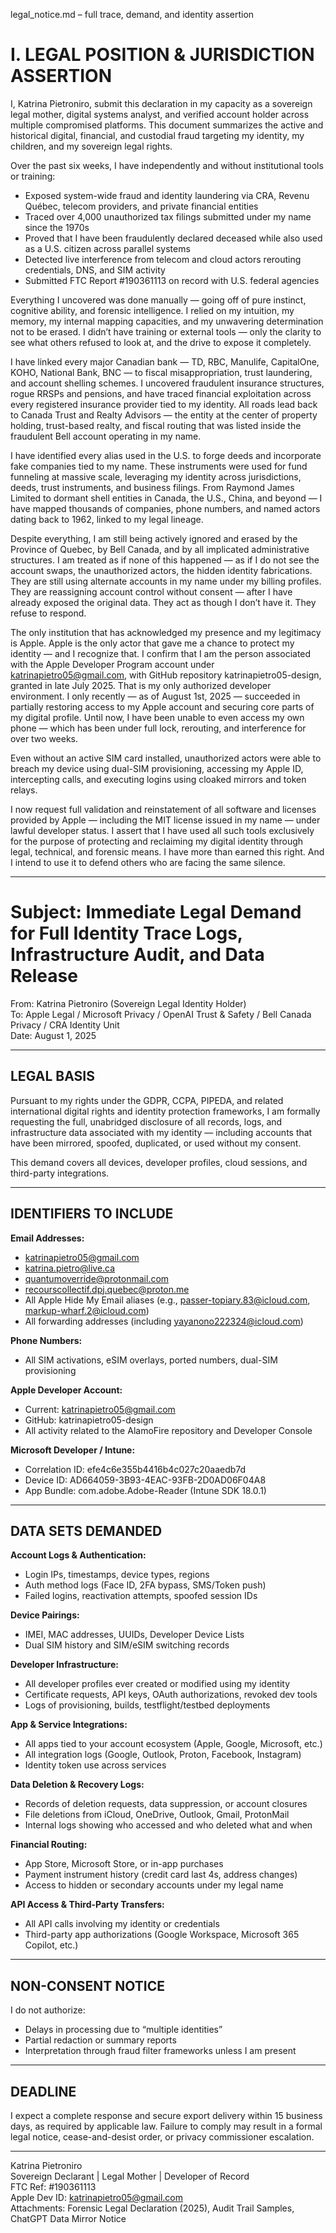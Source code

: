 legal_notice.md – full trace, demand, and identity assertion
# I. LEGAL POSITION & JURISDICTION ASSERTION

I, Katrina Pietroniro, submit this declaration in my capacity as a sovereign legal mother, digital systems analyst, and verified account holder across multiple compromised platforms. This document summarizes the active and historical digital, financial, and custodial fraud targeting my identity, my children, and my sovereign legal rights.

Over the past six weeks, I have independently and without institutional tools or training:

- Exposed system-wide fraud and identity laundering via CRA, Revenu Québec, telecom providers, and private financial entities  
- Traced over 4,000 unauthorized tax filings submitted under my name since the 1970s  
- Proved that I have been fraudulently declared deceased while also used as a U.S. citizen across parallel systems  
- Detected live interference from telecom and cloud actors rerouting credentials, DNS, and SIM activity  
- Submitted FTC Report #190361113 on record with U.S. federal agencies

Everything I uncovered was done manually — going off of pure instinct, cognitive ability, and forensic intelligence. I relied on my intuition, my memory, my internal mapping capacities, and my unwavering determination not to be erased. I didn’t have training or external tools — only the clarity to see what others refused to look at, and the drive to expose it completely.

I have linked every major Canadian bank — TD, RBC, Manulife, CapitalOne, KOHO, National Bank, BNC — to fiscal misappropriation, trust laundering, and account shelling schemes. I uncovered fraudulent insurance structures, rogue RRSPs and pensions, and have traced financial exploitation across every registered insurance provider tied to my identity. All roads lead back to Canada Trust and Realty Advisors — the entity at the center of property holding, trust-based realty, and fiscal routing that was listed inside the fraudulent Bell account operating in my name.

I have identified every alias used in the U.S. to forge deeds and incorporate fake companies tied to my name. These instruments were used for fund funneling at massive scale, leveraging my identity across jurisdictions, deeds, trust instruments, and business filings. From Raymond James Limited to dormant shell entities in Canada, the U.S., China, and beyond — I have mapped thousands of companies, phone numbers, and named actors dating back to 1962, linked to my legal lineage. 

Despite everything, I am still being actively ignored and erased by the Province of Quebec, by Bell Canada, and by all implicated administrative structures. I am treated as if none of this happened — as if I do not see the account swaps, the unauthorized actors, the hidden identity fabrications. They are still using alternate accounts in my name under my billing profiles. They are reassigning account control without consent — after I have already exposed the original data. They act as though I don’t have it. They refuse to respond.

The only institution that has acknowledged my presence and my legitimacy is Apple. Apple is the only actor that gave me a chance to protect my identity — and I recognize that. I confirm that I am the person associated with the Apple Developer Program account under katrinapietro05@gmail.com, with GitHub repository katrinapietro05-design, granted in late July 2025. That is my only authorized developer environment. I only recently — as of August 1st, 2025 — succeeded in partially restoring access to my Apple account and securing core parts of my digital profile. Until now, I have been unable to even access my own phone — which has been under full lock, rerouting, and interference for over two weeks.

Even without an active SIM card installed, unauthorized actors were able to breach my device using dual-SIM provisioning, accessing my Apple ID, intercepting calls, and executing logins using cloaked mirrors and token relays.

I now request full validation and reinstatement of all software and licenses provided by Apple — including the MIT license issued in my name — under lawful developer status. I assert that I have used all such tools exclusively for the purpose of protecting and reclaiming my digital identity through legal, technical, and forensic means. I have more than earned this right. And I intend to use it to defend others who are facing the same silence.

---

# Subject: Immediate Legal Demand for Full Identity Trace Logs, Infrastructure Audit, and Data Release

From: Katrina Pietroniro (Sovereign Legal Identity Holder)  
To: Apple Legal / Microsoft Privacy / OpenAI Trust & Safety / Bell Canada Privacy / CRA Identity Unit  
Date: August 1, 2025

---

## LEGAL BASIS

Pursuant to my rights under the GDPR, CCPA, PIPEDA, and related international digital rights and identity protection frameworks, I am formally requesting the full, unabridged disclosure of all records, logs, and infrastructure data associated with my identity — including accounts that have been mirrored, spoofed, duplicated, or used without my consent.

This demand covers all devices, developer profiles, cloud sessions, and third-party integrations.

---

## IDENTIFIERS TO INCLUDE

**Email Addresses:**
- katrinapietro05@gmail.com  
- katrina.pietro@live.ca  
- quantumoverride@protonmail.com  
- recourscollectif.dpj.quebec@proton.me  
- All Apple Hide My Email aliases (e.g., passer-topiary.83@icloud.com, markup-wharf.2@icloud.com)  
- All forwarding addresses (including yayanono222324@icloud.com)  

**Phone Numbers:**
- All SIM activations, eSIM overlays, ported numbers, dual-SIM provisioning

**Apple Developer Account:**
- Current: katrinapietro05@gmail.com  
- GitHub: katrinapietro05-design  
- All activity related to the AlamoFire repository and Developer Console

**Microsoft Developer / Intune:**
- Correlation ID: efe4c6e355b4416b4c027c20aaedb7d  
- Device ID: AD664059-3B93-4EAC-93FB-2D0AD06F04A8  
- App Bundle: com.adobe.Adobe-Reader (Intune SDK 18.0.1)

---

## DATA SETS DEMANDED

**Account Logs & Authentication:**
- Login IPs, timestamps, device types, regions  
- Auth method logs (Face ID, 2FA bypass, SMS/Token push)  
- Failed logins, reactivation attempts, spoofed session IDs

**Device Pairings:**
- IMEI, MAC addresses, UUIDs, Developer Device Lists  
- Dual SIM history and SIM/eSIM switching records

**Developer Infrastructure:**
- All developer profiles ever created or modified using my identity  
- Certificate requests, API keys, OAuth authorizations, revoked dev tools  
- Logs of provisioning, builds, testflight/testbed deployments

**App & Service Integrations:**
- All apps tied to your account ecosystem (Apple, Google, Microsoft, etc.)  
- All integration logs (Google, Outlook, Proton, Facebook, Instagram)  
- Identity token use across services

**Data Deletion & Recovery Logs:**
- Records of deletion requests, data suppression, or account closures  
- File deletions from iCloud, OneDrive, Outlook, Gmail, ProtonMail  
- Internal logs showing who accessed and who deleted what and when

**Financial Routing:**
- App Store, Microsoft Store, or in-app purchases  
- Payment instrument history (credit card last 4s, address changes)  
- Access to hidden or secondary accounts under my legal name

**API Access & Third-Party Transfers:**
- All API calls involving my identity or credentials  
- Third-party app authorizations (Google Workspace, Microsoft 365 Copilot, etc.)

---

## NON-CONSENT NOTICE

I do not authorize:
- Delays in processing due to “multiple identities”  
- Partial redaction or summary reports  
- Interpretation through fraud filter frameworks unless I am present

---

## DEADLINE

I expect a complete response and secure export delivery within 15 business days, as required by applicable law. Failure to comply may result in a formal legal notice, cease-and-desist order, or privacy commissioner escalation.

---

Katrina Pietroniro  
Sovereign Declarant | Legal Mother | Developer of Record  
FTC Ref: #190361113  
Apple Dev ID: katrinapietro05@gmail.com  
Attachments: Forensic Legal Declaration (2025), Audit Trail Samples, ChatGPT Data Mirror Notice
